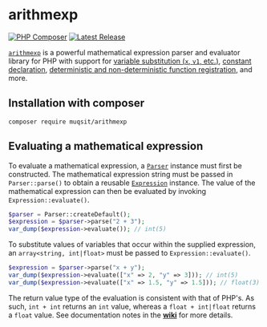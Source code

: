 # arithmexp
[![PHP Composer](https://github.com/Muqsit/arithmexp/actions/workflows/php.yml/badge.svg)](https://github.com/Muqsit/arithmexp/actions/workflows/php.yml)
[![Latest Release](https://img.shields.io/github/v/release/Muqsit/arithmexp)](https://github.com/Muqsit/arithmexp/releases/latest)

[`arithmexp`](https://github.com/Muqsit/arithmexp) is a powerful mathematical expression parser and evaluator library for PHP with support for [variable substitution (`x`, `v1`, etc.)](https://github.com/Muqsit/arithmexp#evaluating-a-mathematical-expression), [constant declaration](https://github.com/Muqsit/arithmexp/wiki), [deterministic and non-deterministic function registration](https://github.com/Muqsit/arithmexp/wiki), and more.

## Installation with composer
```
composer require muqsit/arithmexp
```

## Evaluating a mathematical expression
To evaluate a mathematical expression, a [`Parser`](https://github.com/Muqsit/arithmexp/blob/master/src/muqsit/arithmexp/Parser.php) instance must first be constructed.
The mathematical expression string must be passed in `Parser::parse()` to obtain a reusable [`Expression`](https://github.com/Muqsit/arithmexp/blob/master/src/muqsit/arithmexp/expression/Expression.php) instance.
The value of the mathematical expression can then be evaluated by invoking `Expression::evaluate()`.
```php
$parser = Parser::createDefault();
$expression = $parser->parse("2 + 3");
var_dump($expression->evaluate()); // int(5)
```

To substitute values of variables that occur within the supplied expression, an `array<string, int|float>` must be passed to `Expression::evaluate()`.
```php
$expression = $parser->parse("x + y");
var_dump($expression->evaluate(["x" => 2, "y" => 3])); // int(5)
var_dump($expression->evaluate(["x" => 1.5, "y" => 1.5])); // float(3)
```
The return value type of the evaluation is consistent with that of PHP's. As such, `int + int` returns an `int` value, whereas a `float + int|float` returns a `float` value. See documentation notes in the [**wiki**](https://github.com/Muqsit/arithmexp/wiki) for more details.
